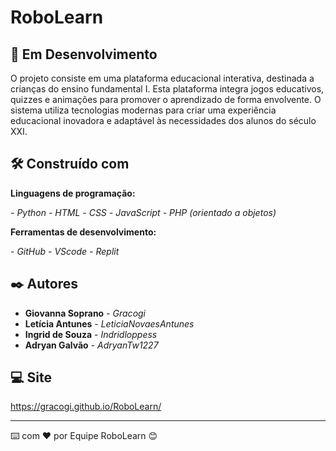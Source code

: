 # RoboLearn

## 🚀 Em Desenvolvimento 

O projeto consiste em uma plataforma educacional interativa, destinada a crianças do ensino fundamental I. Esta plataforma integra jogos educativos, quizzes e animações para promover o aprendizado de forma envolvente. O sistema utiliza tecnologias modernas para criar uma experiência educacional inovadora e adaptável às necessidades dos alunos do século XXI.

## 🛠️ Construído com

**Linguagens de programação:**

*- Python*
*- HTML*
*- CSS*
*- JavaScript*
*- PHP (orientado a objetos)*

**Ferramentas de desenvolvimento:**

*- GitHub*
*- VScode*
*- Replit*

## ✒️ Autores

* **Giovanna Soprano** - *Gracogi* 
* **Letícia Antunes** - *LeticiaNovaesAntunes*
* **Ingrid de Souza** - *Indridloppess*
* **Adryan Galvão** - *AdryanTw1227*

## 💻 Site

<https://gracogi.github.io/RoboLearn/>

---
⌨️ com ❤️ por Equipe RoboLearn 😊
